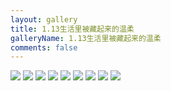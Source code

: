 ```yaml
---
layout: gallery
title: 1.13生活里被藏起来的温柔
galleryName: 1.13生活里被藏起来的温柔
comments: false
---
```


<style>
#l_main {
  max-width: calc(100% - 1 * 240px);
  padding-left: 0px;
  float: left;
  -webkit-box-ordinal-group: 2;
  -moz-box-ordinal-group: 2;
  -ms-flex-order: 2;
  -webkit-order: 2;
  order: 2;
}
#l_main.no_sidebar {
    width: 100%;
    padding-right: 0;
    margin: auto;
}
#bottom {
  display: none;
}
#post-body p {
  display:flex;
  flex-wrap: wrap;
}
#post-body p img {
  width: 32%;
  margin: 5px;
}
</style>

![](https://gcore.jsdelivr.net/gh/txw1314/blog-img@main/晚晚晚儿呀/2022/1.13生活里被藏起来的温柔/202210061616960.jpg)
![](https://gcore.jsdelivr.net/gh/txw1314/blog-img@main/晚晚晚儿呀/2022/1.13生活里被藏起来的温柔/202210061616959.jpg)
![](https://gcore.jsdelivr.net/gh/txw1314/blog-img@main/晚晚晚儿呀/2022/1.13生活里被藏起来的温柔/202210061616958.jpg)
![](https://gcore.jsdelivr.net/gh/txw1314/blog-img@main/晚晚晚儿呀/2022/1.13生活里被藏起来的温柔/202210061616957.jpg)
![](https://gcore.jsdelivr.net/gh/txw1314/blog-img@main/晚晚晚儿呀/2022/1.13生活里被藏起来的温柔/202210061616956.jpg)
![](https://gcore.jsdelivr.net/gh/txw1314/blog-img@main/晚晚晚儿呀/2022/1.13生活里被藏起来的温柔/202210061616955.jpg)
![](https://gcore.jsdelivr.net/gh/txw1314/blog-img@main/晚晚晚儿呀/2022/1.13生活里被藏起来的温柔/202210061616954.jpg)
![](https://gcore.jsdelivr.net/gh/txw1314/blog-img@main/晚晚晚儿呀/2022/1.13生活里被藏起来的温柔/202210061616953.jpg)
![](https://gcore.jsdelivr.net/gh/txw1314/blog-img@main/晚晚晚儿呀/2022/1.13生活里被藏起来的温柔/202210061616952.jpg)
